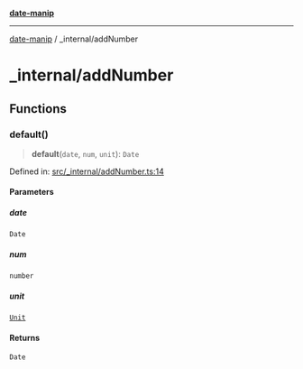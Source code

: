 [**date-manip**](../index.md)

***

[date-manip](../modules.md) / \_internal/addNumber

# \_internal/addNumber

## Functions

### default()

> **default**(`date`, `num`, `unit`): `Date`

Defined in: [src/\_internal/addNumber.ts:14](https://github.com/fengxinming/date-manip/blob/c2d62c1a39faed6b959a43feaabc15f4e2d60a5a/src/_internal/addNumber.ts#L14)

#### Parameters

##### date

`Date`

##### num

`number`

##### unit

[`Unit`](../types.md#unit)

#### Returns

`Date`
